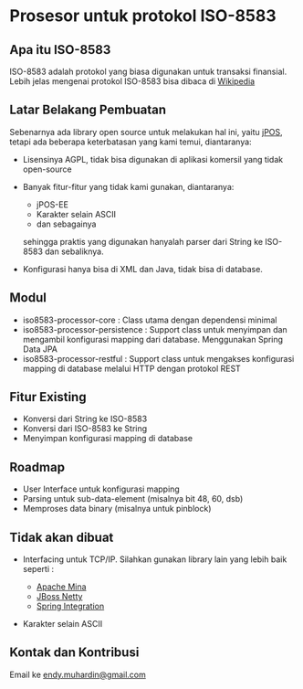 # Prosesor untuk protokol ISO-8583 #

## Apa itu ISO-8583 ##

ISO-8583 adalah protokol yang biasa digunakan untuk transaksi finansial.
Lebih jelas mengenai protokol ISO-8583 bisa dibaca di [Wikipedia](http://en.wikipedia.org/wiki/ISO_8583)

## Latar Belakang Pembuatan ##
Sebenarnya ada library open source untuk melakukan hal ini, yaitu [jPOS](http://jpos.org/),
tetapi ada beberapa keterbatasan yang kami temui, diantaranya:

* Lisensinya AGPL, tidak bisa digunakan di aplikasi komersil yang tidak open-source

* Banyak fitur-fitur yang tidak kami gunakan, diantaranya:

    * jPOS-EE
    * Karakter selain ASCII
    * dan sebagainya

  sehingga praktis yang digunakan hanyalah parser dari String ke ISO-8583 dan sebaliknya.

* Konfigurasi hanya bisa di XML dan Java, tidak bisa di database.

## Modul ##

* iso8583-processor-core : Class utama dengan dependensi minimal
* iso8583-processor-persistence : Support class untuk menyimpan dan mengambil konfigurasi mapping dari database. Menggunakan Spring Data JPA
* iso8583-processor-restful : Support class untuk mengakses konfigurasi mapping di database melalui HTTP dengan protokol REST

## Fitur Existing ##

* Konversi dari String ke ISO-8583
* Konversi dari ISO-8583 ke String
* Menyimpan konfigurasi mapping di database

## Roadmap ##

* User Interface untuk konfigurasi mapping
* Parsing untuk sub-data-element (misalnya bit 48, 60, dsb)
* Memproses data binary (misalnya untuk pinblock)

## Tidak akan dibuat ##

* Interfacing untuk TCP/IP.
  Silahkan gunakan library lain yang lebih baik
  seperti :
    * [Apache Mina](http://mina.apache.org/)
    * [JBoss Netty](https://netty.io/)
    * [Spring Integration](http://static.springsource.org/spring-integration/reference/htmlsingle/#ip)

* Karakter selain ASCII

## Kontak dan Kontribusi ##

Email ke endy.muhardin@gmail.com
